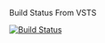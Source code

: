Build Status From VSTS

[![Build Status](https://apekshaworkspace.visualstudio.com/_apis/public/build/definitions/56ccd2e0-30c6-4d46-8a6c-79c4a182f350/5/badge
)](https://apekshaworkspace.visualstudio.com/MyFirstProject/MyFirstProject%20Team/_build/index?buildId=15&_a=summary)
